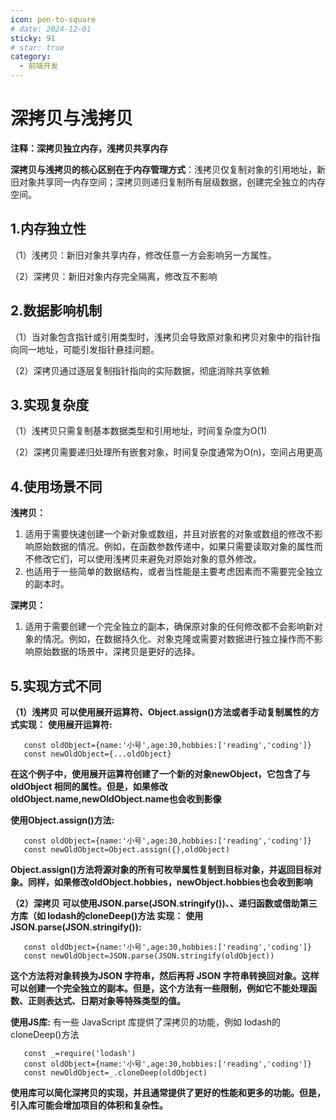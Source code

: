 ```yaml
---
icon: pen-to-square
# date: 2024-12-01
sticky: 91
# star: true
category:
  - 前端开发
---
```


<!-- more -->
# 深拷贝与浅拷贝
 **注释：深拷贝独立内存，浅拷贝共享内存**

 **深拷贝与浅拷贝的核心区别在于内存管理方式‌**：浅拷贝仅复制对象的引用地址，新旧对象共享同一内存空间；深拷贝则递归复制所有层级数据，创建完全独立的内存空间。

## 1.内存独立性
（1）浅拷贝：新旧对象共享内存，修改任意一方会影响另一方属性。‌‌‌‌

（2）深拷贝：新旧对象内存完全隔离，修改互不影响

## 2.数据影响机制
（1）当对象包含指针或引用类型时，浅拷贝会导致原对象和拷贝对象中的指针指向同一地址，可能引发指针悬挂问题。‌‌

（2）深拷贝通过逐层复制指针指向的实际数据，彻底消除共享依赖

## 3.实现复杂度
（1）浅拷贝只需复制基本数据类型和引用地址，时间复杂度为O(1)


（2）深拷贝需要递归处理所有嵌套对象，时间复杂度通常为O(n)，空间占用更高

## 4.使用场景不同
**浅拷贝：**
1. 适用于需要快速创建一个新对象或数组，并且对嵌套的对象或数组的修改不影响原始数据的情况。例如，在函数参数传递中，如果只需要读取对象的属性而不修改它们，可以使用浅拷贝来避免对原始对象的意外修改。
2. 也适用于一些简单的数据结构，或者当性能是主要考虑因素而不需要完全独立的副本时。

**深拷贝：**
1. 适用于需要创建一个完全独立的副本，确保原对象的任何修改都不会影响新对象的情况。例如，在数据持久化、对象克隆或需要对数据进行独立操作而不影响原始数据的场景中，深拷贝是更好的选择。


## 5.实现方式不同
**（1）浅拷贝**
    **可以使用展开运算符、Object.assign()方法或者手动复制属性的方式实现：**
    **使用展开运算符:**
 ```
    const oldObject={name:'小号',age:30,hobbies:['reading','coding']}
    const newOldObject={...oldObject}
```
**在这个例子中，使用展开运算符创建了一个新的对象newObject，它包含了与oldObject 相同的属性。但是，如果修改 oldObject.name,newOldObject.name也会收到影像**

**使用Object.assign()方法:**
 ```
    const oldObject={name:'小号',age:30,hobbies:['reading','coding']}
    const newOldObject=Object.assign({},oldObject)
```
**Object.assign()方法将源对象的所有可枚举属性复制到目标对象，并返回目标对象。同样，如果修改oldObject.hobbies，newObject.hobbies也会收到影响**

**（2）深拷贝**
    **可以使用JSON.parse(JSON.stringify())、、递归函数或借助第三方库（如 lodash的cloneDeep()方法 实现：**
    **使用JSON.parse(JSON.stringify()):**
 ```
    const oldObject={name:'小号',age:30,hobbies:['reading','coding']}
    const newOldObject=JSON.parse(JSON.stringify(oldObject))
```
**这个方法将对象转换为JSON 字符串，然后再将 JSON 字符串转换回对象。这样可以创建一个完全独立的副本。但是，这个方法有一些限制，例如它不能处理函数、正则表达式、日期对象等特殊类型的值。**

**使用JS库:**
        有一些 JavaScript 库提供了深拷贝的功能，例如 lodash的cloneDeep()方法
 ```
    const _=require('lodash')
    const oldObject={name:'小号',age:30,hobbies:['reading','coding']}
    const newOldObject=_.cloneDeep(oldObject)
```
**使用库可以简化深拷贝的实现，并且通常提供了更好的性能和更多的功能。但是，引入库可能会增加项目的体积和复杂性。**


